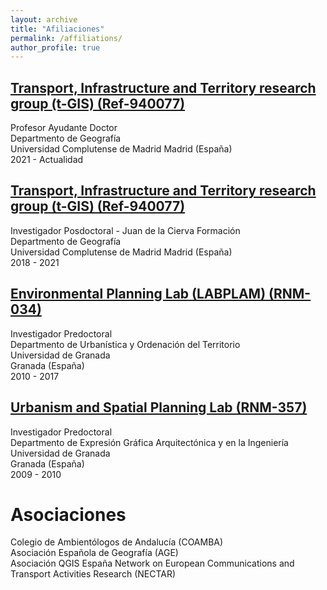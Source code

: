 ```yaml
---
layout: archive
title: "Afiliaciones"
permalink: /affiliations/
author_profile: true
---
```


## <a href="https://www.ucm.es/tgis/">Transport, Infrastructure and Territory research group (t-GIS) (Ref-940077)</a>
Profesor Ayudante Doctor  
Departmento de Geografía  
Universidad Complutense de Madrid
Madrid (España)  
2021 - Actualidad  


## <a href="https://www.ucm.es/tgis/">Transport, Infrastructure and Territory research group (t-GIS) (Ref-940077)</a>
Investigador Posdoctoral - Juan de la Cierva Formación  
Departmento de Geografía  
Universidad Complutense de Madrid
Madrid (España)  
2018 - 2021  


## <a href="https://territorialcluster.ugr.es/">Environmental Planning Lab (LABPLAM) (RNM-034)</a>
Investigador Predoctoral  
Departmento de Urbanística y Ordenación del Territorio  
Universidad de Granada  
Granada (España)  
2010 - 2017  

## <a href="https://rnm357.ugr.es/">Urbanism and Spatial Planning Lab (RNM-357)</a>
Investigador Predoctoral  
Departmento de Expresión Gráfica Arquitectónica y en la Ingeniería  
Universidad de Granada  
Granada (España)  
2009 - 2010  

# Asociaciones

Colegio de Ambientólogos de Andalucía (COAMBA)   
Asociación Española de Geografía (AGE)   
Asociación QGIS España
Network on European Communications and Transport Activities Research (NECTAR)   
